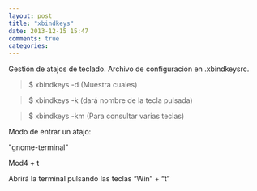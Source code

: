 ```yaml
---
layout: post
title: "xbindkeys"
date: 2013-12-15 15:47
comments: true
categories: 
---
```

Gestión de atajos de teclado. Archivo de configuración en .xbindkeysrc.

>$ xbindkeys -d (Muestra cuales)

>$ xbindkeys -k  (dará nombre de la tecla pulsada)

>$ xbindkeys -km (Para consultar varias teclas)

Modo de entrar un atajo:

"gnome-terminal"

Mod4 + t

Abrirá la terminal pulsando las teclas “Win” + “t”

